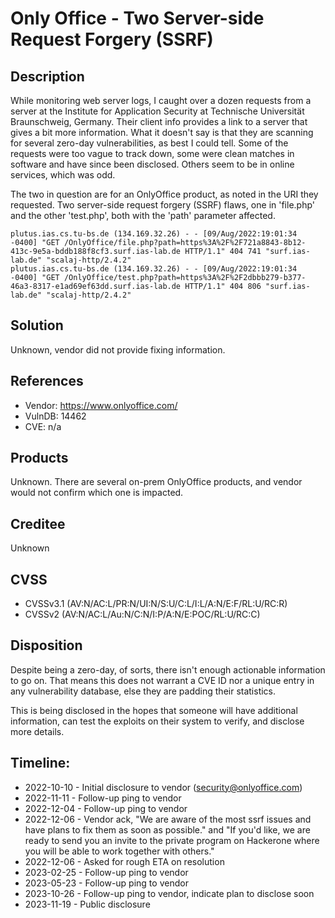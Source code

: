 # Only Office - Two Server-side Request Forgery (SSRF)

## Description
While monitoring web server logs, I caught over a dozen requests from a server at the Institute for Application Security at Technische Universität Braunschweig, Germany. Their client info provides a link to a server that gives a bit more information. What it doesn't say is that they are scanning for several zero-day vulnerabilities, as best I could tell. Some of the requests were too vague to track down, some were clean matches in software and have since been disclosed. Others seem to be in online services, which was odd.

The two in question are for an OnlyOffice product, as noted in the URI they requested. Two server-side request forgery (SSRF) flaws, one in 'file.php' and the other 'test.php', both with the 'path' parameter affected.
```
plutus.ias.cs.tu-bs.de (134.169.32.26) - - [09/Aug/2022:19:01:34 -0400] "GET /OnlyOffice/file.php?path=https%3A%2F%2F721a8843-8b12-413c-9e5a-bddb188f8cf3.surf.ias-lab.de HTTP/1.1" 404 741 "surf.ias-lab.de" "scalaj-http/2.4.2"
plutus.ias.cs.tu-bs.de (134.169.32.26) - - [09/Aug/2022:19:01:34 -0400] "GET /OnlyOffice/test.php?path=https%3A%2F%2F2dbbb279-b377-46a3-8317-e1ad69ef63dd.surf.ias-lab.de HTTP/1.1" 404 806 "surf.ias-lab.de" "scalaj-http/2.4.2"
```

## Solution
Unknown, vendor did not provide fixing information.

## References
- Vendor: https://www.onlyoffice.com/
- VulnDB: 14462 
- CVE: n/a

## Products
Unknown. There are several on-prem OnlyOffice products, and vendor would not confirm which one is impacted.

## Creditee
Unknown

## CVSS
- CVSSv3.1 (AV:N/AC:L/PR:N/UI:N/S:U/C:L/I:L/A:N/E:F/RL:U/RC:R)
- CVSSv2 (AV:N/AC:L/Au:N/C:N/I:P/A:N/E:POC/RL:U/RC:C)

## Disposition
Despite being a zero-day, of sorts, there isn't enough actionable information to go on. That means this does not warrant a CVE ID nor a unique entry in any vulnerability database, else they are padding their statistics.

This is being disclosed in the hopes that someone will have additional information, can test the exploits on their system to verify, and disclose more details.

## Timeline:
- 2022-10-10 - Initial disclosure to vendor (security@onlyoffice.com)
- 2022-11-11 - Follow-up ping to vendor
- 2022-12-04 - Follow-up ping to vendor
- 2022-12-06 - Vendor ack, "We are aware of the most ssrf issues and have plans to fix them as soon as possible." and "If you'd like, we are ready to send you an invite to the private program on Hackerone where you will be able to work together with others."
- 2022-12-06 - Asked for rough ETA on resolution
- 2023-02-25 - Follow-up ping to vendor
- 2023-05-23 - Follow-up ping to vendor
- 2023-10-26 - Follow-up ping to vendor, indicate plan to disclose soon
- 2023-11-19 - Public disclosure
